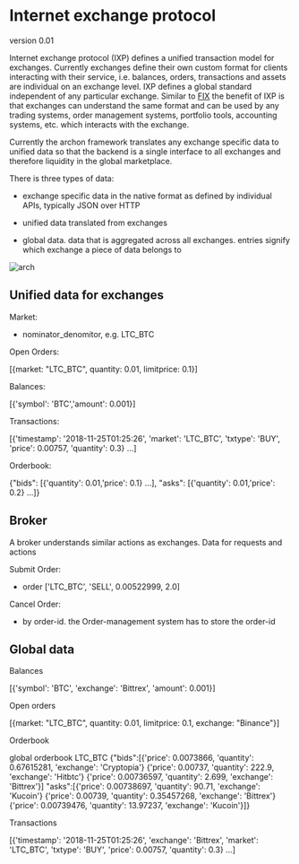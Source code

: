 # Internet exchange protocol

version 0.01

Internet exchange protocol (IXP) defines a unified transaction model for exchanges. Currently exchanges define their own custom format for clients interacting with their service, i.e. balances, orders, transactions and assets are individual on an exchange level. IXP defines a global standard independent of any particular exchange. Similar to [FIX](https://en.wikipedia.org/wiki/Financial_Information_eXchange) the benefit of IXP is that exchanges can understand the same format and can be used by any trading systems, order management systems, portfolio tools, accounting systems, etc. which interacts with the exchange.

Currently the archon framework translates any exchange specific data to unified data so that the backend 
is a single interface to all exchanges and therefore liquidity in the global marketplace.

There is three types of data:

* exchange specific data in the native format as defined by individual APIs, typically JSON over HTTP

* unified data translated from exchanges

* global data. data that is aggregated across all exchanges. entries signify which exchange a piece of data belongs to

![arch](https://raw.githubusercontent.com/economicnetwork/archon/master/docs/broker.png)


## Unified data for exchanges

Market:

* nominator_denomitor, e.g. LTC_BTC

Open Orders:

[{market: "LTC_BTC", quantity: 0.01, limitprice: 0.1}]

Balances:

[{'symbol': 'BTC','amount': 0.001}]

Transactions:

[{'timestamp': '2018-11-25T01:25:26', 'market': 'LTC_BTC', 'txtype': 'BUY', 'price': 0.00757, 'quantity': 0.3} ...]

Orderbook:

{"bids": [{'quantity': 0.01,'price': 0.1} ...], "asks": [{'quantity': 0.01,'price': 0.2} ...]}

## Broker

A broker understands similar actions as exchanges. Data for requests and actions

Submit Order: 

* order ['LTC_BTC', 'SELL', 0.00522999, 2.0]

Cancel Order:

* by order-id. the Order-management system has to store the order-id

## Global data

Balances

[{'symbol': 'BTC', 'exchange': 'Bittrex', 'amount': 0.001}]

Open orders

[{market: "LTC_BTC", quantity: 0.01, limitprice: 0.1, exchange: "Binance"}]

Orderbook

global orderbook LTC_BTC
{"bids":[{'price': 0.0073866, 'quantity': 0.67615281, 'exchange': 'Cryptopia'}
{'price': 0.00737, 'quantity': 222.9, 'exchange': 'Hitbtc'}
{'price': 0.00736597, 'quantity': 2.699, 'exchange': 'Bittrex'}]
"asks":[{'price': 0.00738697, 'quantity': 90.71, 'exchange': 'Kucoin'}
{'price': 0.00739, 'quantity': 0.35457268, 'exchange': 'Bittrex'}
{'price': 0.00739476, 'quantity': 13.97237, 'exchange': 'Kucoin'}]}

Transactions

[{'timestamp': '2018-11-25T01:25:26', 'exchange': 'Bittrex', 'market': 'LTC_BTC', 'txtype': 'BUY', 'price': 0.00757, 'quantity': 0.3} ...]

